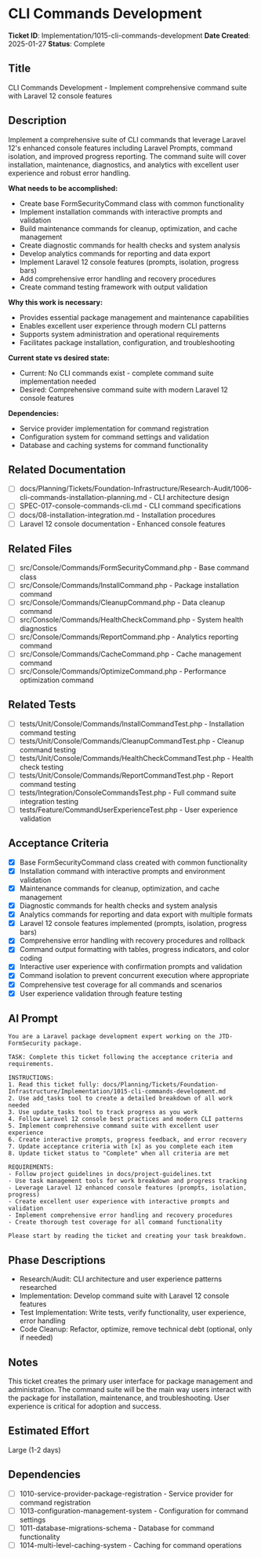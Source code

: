 # CLI Commands Development

**Ticket ID**: Implementation/1015-cli-commands-development
**Date Created**: 2025-01-27
**Status**: Complete

## Title
CLI Commands Development - Implement comprehensive command suite with Laravel 12 console features

## Description
Implement a comprehensive suite of CLI commands that leverage Laravel 12's enhanced console features including Laravel Prompts, command isolation, and improved progress reporting. The command suite will cover installation, maintenance, diagnostics, and analytics with excellent user experience and robust error handling.

**What needs to be accomplished:**
- Create base FormSecurityCommand class with common functionality
- Implement installation commands with interactive prompts and validation
- Build maintenance commands for cleanup, optimization, and cache management
- Create diagnostic commands for health checks and system analysis
- Develop analytics commands for reporting and data export
- Implement Laravel 12 console features (prompts, isolation, progress bars)
- Add comprehensive error handling and recovery procedures
- Create command testing framework with output validation

**Why this work is necessary:**
- Provides essential package management and maintenance capabilities
- Enables excellent user experience through modern CLI patterns
- Supports system administration and operational requirements
- Facilitates package installation, configuration, and troubleshooting

**Current state vs desired state:**
- Current: No CLI commands exist - complete command suite implementation needed
- Desired: Comprehensive command suite with modern Laravel 12 console features

**Dependencies:**
- Service provider implementation for command registration
- Configuration system for command settings and validation
- Database and caching systems for command functionality

## Related Documentation
- [ ] docs/Planning/Tickets/Foundation-Infrastructure/Research-Audit/1006-cli-commands-installation-planning.md - CLI architecture design
- [ ] SPEC-017-console-commands-cli.md - CLI command specifications
- [ ] docs/08-installation-integration.md - Installation procedures
- [ ] Laravel 12 console documentation - Enhanced console features

## Related Files
- [ ] src/Console/Commands/FormSecurityCommand.php - Base command class
- [ ] src/Console/Commands/InstallCommand.php - Package installation command
- [ ] src/Console/Commands/CleanupCommand.php - Data cleanup command
- [ ] src/Console/Commands/HealthCheckCommand.php - System health diagnostics
- [ ] src/Console/Commands/ReportCommand.php - Analytics reporting command
- [ ] src/Console/Commands/CacheCommand.php - Cache management command
- [ ] src/Console/Commands/OptimizeCommand.php - Performance optimization command

## Related Tests
- [ ] tests/Unit/Console/Commands/InstallCommandTest.php - Installation command testing
- [ ] tests/Unit/Console/Commands/CleanupCommandTest.php - Cleanup command testing
- [ ] tests/Unit/Console/Commands/HealthCheckCommandTest.php - Health check testing
- [ ] tests/Unit/Console/Commands/ReportCommandTest.php - Report command testing
- [ ] tests/Integration/ConsoleCommandsTest.php - Full command suite integration testing
- [ ] tests/Feature/CommandUserExperienceTest.php - User experience validation

## Acceptance Criteria
- [x] Base FormSecurityCommand class created with common functionality
- [x] Installation command with interactive prompts and environment validation
- [x] Maintenance commands for cleanup, optimization, and cache management
- [x] Diagnostic commands for health checks and system analysis
- [x] Analytics commands for reporting and data export with multiple formats
- [x] Laravel 12 console features implemented (prompts, isolation, progress bars)
- [x] Comprehensive error handling with recovery procedures and rollback
- [x] Command output formatting with tables, progress indicators, and color coding
- [x] Interactive user experience with confirmation prompts and validation
- [x] Command isolation to prevent concurrent execution where appropriate
- [x] Comprehensive test coverage for all commands and scenarios
- [x] User experience validation through feature testing

## AI Prompt
```
You are a Laravel package development expert working on the JTD-FormSecurity package.

TASK: Complete this ticket following the acceptance criteria and requirements.

INSTRUCTIONS:
1. Read this ticket fully: docs/Planning/Tickets/Foundation-Infrastructure/Implementation/1015-cli-commands-development.md
2. Use add_tasks tool to create a detailed breakdown of all work needed
3. Use update_tasks tool to track progress as you work
4. Follow Laravel 12 console best practices and modern CLI patterns
5. Implement comprehensive command suite with excellent user experience
6. Create interactive prompts, progress feedback, and error recovery
7. Update acceptance criteria with [x] as you complete each item
8. Update ticket status to "Complete" when all criteria are met

REQUIREMENTS:
- Follow project guidelines in docs/project-guidelines.txt
- Use task management tools for work breakdown and progress tracking
- Leverage Laravel 12 enhanced console features (prompts, isolation, progress)
- Create excellent user experience with interactive prompts and validation
- Implement comprehensive error handling and recovery procedures
- Create thorough test coverage for all command functionality

Please start by reading the ticket and creating your task breakdown.
```

## Phase Descriptions
- Research/Audit: CLI architecture and user experience patterns researched
- Implementation: Develop command suite with Laravel 12 console features
- Test Implementation: Write tests, verify functionality, user experience, error handling
- Code Cleanup: Refactor, optimize, remove technical debt (optional, only if needed)

## Notes
This ticket creates the primary user interface for package management and administration. The command suite will be the main way users interact with the package for installation, maintenance, and troubleshooting. User experience is critical for adoption and success.

## Estimated Effort
Large (1-2 days)

## Dependencies
- [ ] 1010-service-provider-package-registration - Service provider for command registration
- [ ] 1013-configuration-management-system - Configuration for command settings
- [ ] 1011-database-migrations-schema - Database for command functionality
- [ ] 1014-multi-level-caching-system - Caching for command operations
